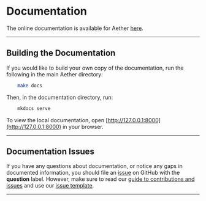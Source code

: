 # Documentation

The online documentation is available for Aether [here](http://aether.kosticlab.org).

---

## Building the Documentation
If you would like to build your own copy of the documentation, run the following in the main Aether directory:
```sh
    make docs
```
Then, in the documentation directory, run:
```sh
    mkdocs serve
```
To view the local documentation, open [http://127.0.0.1:8000](http://127.0.0.1:8000) in your browser.

---

## Documentation Issues
If you have any questions about documentation, or notice any gaps in documented information, you should file an [issue](https://github.com/kosticlab/aether/issues) on GitHub with the **question** label.
However, make sure to read our [guide to contributions and issues](https://kosticlab.github.io/aether/contributions.html) and use our [issue template](https://github.com/kosticlab/aether/blob/master/ISSUE_TEMPLATE.md).

---
